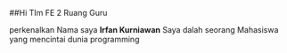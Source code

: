 ##Hi TIm FE 2 Ruang Guru

perkenalkan Nama saya **Irfan Kurniawan** Saya dalah seorang Mahasiswa yang mencintai dunia programming
